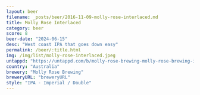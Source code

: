 ```yaml
---
layout: beer
filename: _posts/beer/2016-11-09-molly-rose-interlaced.md
title: Molly Rose Interlaced
category: beer
score: 8
beer-date: "2024-06-15"
desc: "West coast IPA that goes down easy"
permalink: /beer/:title.html
img: /img/list/molly-rose-interlaced.jpeg
untappd: "https://untappd.com/b/molly-rose-brewing-molly-rose-brewing-interlaced/5707240"
country: "Australia"
brewery: "Molly Rose Brewing"
breweryURL: "breweryURL"
style: "IPA - Imperial / Double"
---
```

